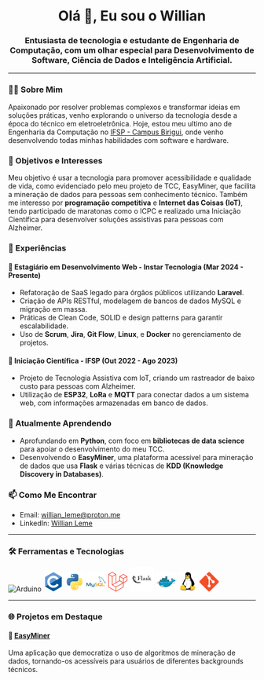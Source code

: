 <h1 align="center">Olá 👋, Eu sou o Willian</h1>
<h3 align="center">Entusiasta de tecnologia e estudante de Engenharia de Computação, com um olhar especial para Desenvolvimento de Software, Ciência de Dados e Inteligência Artificial.</h3>

---

### 👨‍💻 Sobre Mim
Apaixonado por resolver problemas complexos e transformar ideias em soluções práticas, venho explorando o universo da tecnologia desde a época do técnico em eletroeletrônica. Hoje, estou meu ultimo ano de Engenharia da Computação no [IFSP - Campus Birigui](https://bri.ifsp.edu.br/), onde venho desenvolvendo todas minhas habilidades com software e hardware. 

### 🎯 Objetivos e Interesses
Meu objetivo é usar a tecnologia para promover acessibilidade e qualidade de vida, como evidenciado pelo meu projeto de TCC, EasyMiner, que facilita a mineração de dados para pessoas sem conhecimento técnico. Também me interesso por **programação competitiva** e **Internet das Coisas (IoT)**, tendo participado de maratonas como o ICPC e realizado uma Iniciação Científica para desenvolver soluções assistivas para pessoas com Alzheimer.

### 🚀 Experiências
#### 💼 Estagiário em Desenvolvimento Web - Instar Tecnologia (Mar 2024 - Presente)
- Refatoração de SaaS legado para órgãos públicos utilizando **Laravel**.
- Criação de APIs RESTful, modelagem de bancos de dados MySQL e migração em massa.
- Práticas de Clean Code, SOLID e design patterns para garantir escalabilidade.
- Uso de **Scrum**, **Jira**, **Git Flow**, **Linux**, e **Docker** no gerenciamento de projetos.

#### 🔬 Iniciação Científica - IFSP (Out 2022 - Ago 2023)
- Projeto de Tecnologia Assistiva com IoT, criando um rastreador de baixo custo para pessoas com Alzheimer.
- Utilização de **ESP32**, **LoRa** e **MQTT** para conectar dados a um sistema web, com informações armazenadas em banco de dados.

### 🌱 Atualmente Aprendendo
- Aprofundando em **Python**, com foco em **bibliotecas de data science** para apoiar o desenvolvimento do meu TCC.
- Desenvolvendo o **EasyMiner**, uma plataforma acessível para mineração de dados que usa **Flask** e várias técnicas de **KDD (Knowledge Discovery in Databases)**.

### 📫 Como Me Encontrar
- Email: [willian_leme@proton.me](mailto:willian_leme@proton.me)
- LinkedIn: [Willian Leme](https://linkedin.com/in/williangleme)
---

<h3 align="left">🛠️ Ferramentas e Tecnologias</h3>
<p align="left">
  <img src="https://cdn.worldvectorlogo.com/logos/arduino-1.svg" alt="Arduino" width="40" height="40"/>
  <img src="https://raw.githubusercontent.com/devicons/devicon/master/icons/c/c-original.svg" alt="C" width="40" height="40"/> 
  <img src="https://raw.githubusercontent.com/devicons/devicon/master/icons/python/python-original.svg" alt="Python" width="40" height="40"/> 
  <img src="https://raw.githubusercontent.com/devicons/devicon/master/icons/mysql/mysql-original-wordmark.svg" alt="MySQL" width="40" height="40"/> 
  <img src="https://raw.githubusercontent.com/devicons/devicon/master/icons/laravel/laravel-original.svg" alt="Laravel" width="40" height="40"/>
  <img src="https://github.com/devicons/devicon/blob/master/icons/flask/flask-original-wordmark.svg" alt="Flask" width="40" height="40" style="background-color: white; padding: 5px; border-radius: 5px;"/>
  <img src="https://raw.githubusercontent.com/devicons/devicon/master/icons/docker/docker-original.svg" alt="Docker" width="40" height="40"/>
  <img src="https://raw.githubusercontent.com/devicons/devicon/master/icons/linux/linux-original.svg" alt="Linux" width="40" height="40"/>
  <img src="https://raw.githubusercontent.com/devicons/devicon/master/icons/git/git-original.svg" alt="Git" width="40" height="40"/>
</p>




---

### 🌐 Projetos em Destaque
#### 🔹 [EasyMiner](https://github.com/williangrleme/EasyMinerAPI)
Uma aplicação que democratiza o uso de algoritmos de mineração de dados, tornando-os acessíveis para usuários de diferentes backgrounds técnicos.
